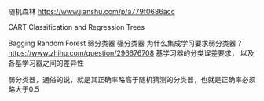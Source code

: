 
随机森林 https://www.jianshu.com/p/a779f0686acc

CART
Classification and Regression Trees

Bagging
Random Forest
弱分类器 强分类器
为什么集成学习要求弱分类器？ https://www.zhihu.com/question/296676708
基学习器的分类误差要求， 以及各基学习器之间的差异性

弱分类器，通俗的说，就是其正确率略高于随机猜测的分类器，也就是正确率必须略大于0.5

